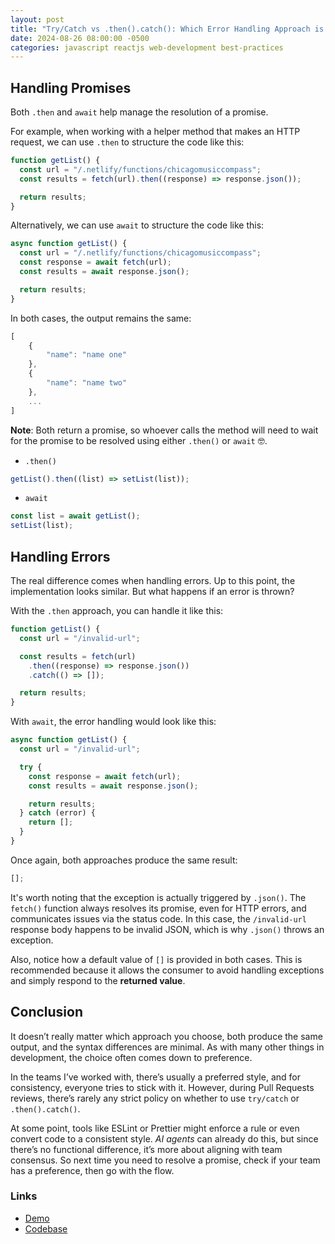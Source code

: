 ```yaml
---
layout: post
title: "Try/Catch vs .then().catch(): Which Error Handling Approach is Better?"
date: 2024-08-26 08:00:00 -0500
categories: javascript reactjs web-development best-practices
---
```


## Handling Promises

Both `.then` and `await` help manage the resolution of a promise.

For example, when working with a helper method that makes an HTTP request, we can use `.then` to structure the code like this:

```js
function getList() {
  const url = "/.netlify/functions/chicagomusiccompass";
  const results = fetch(url).then((response) => response.json());

  return results;
}
```

Alternatively, we can use `await` to structure the code like this:

```js
async function getList() {
  const url = "/.netlify/functions/chicagomusiccompass";
  const response = await fetch(url);
  const results = await response.json();

  return results;
}
```

In both cases, the output remains the same:

```js
[
    {
        "name": "name one"
    },
    {
        "name": "name two"
    },
    ...
]
```

**Note**: Both return a promise, so whoever calls the method will need to wait for the promise to be resolved using either `.then()` or `await` 🤓.

- `.then()`

```js
getList().then((list) => setList(list));
```

- `await`

```js
const list = await getList();
setList(list);
```

## Handling Errors

The real difference comes when handling errors. Up to this point, the implementation looks similar. But what happens if an error is thrown?

With the `.then` approach, you can handle it like this:

```js
function getList() {
  const url = "/invalid-url";

  const results = fetch(url)
    .then((response) => response.json())
    .catch(() => []);

  return results;
}
```

With `await`, the error handling would look like this:

```js
async function getList() {
  const url = "/invalid-url";

  try {
    const response = await fetch(url);
    const results = await response.json();

    return results;
  } catch (error) {
    return [];
  }
}
```

Once again, both approaches produce the same result:

```js
[];
```

It's worth noting that the exception is actually triggered by `.json()`. The `fetch()` function always resolves its promise, even for HTTP errors, and communicates issues via the status code. In this case, the `/invalid-url` response body happens to be invalid JSON, which is why `.json()` throws an exception.

Also, notice how a default value of `[]` is provided in both cases. This is recommended because it allows the consumer to avoid handling exceptions and simply respond to the **returned value**.

## Conclusion

It doesn’t really matter which approach you choose, both produce the same output, and the syntax differences are minimal. As with many other things in development, the choice often comes down to preference.

In the teams I’ve worked with, there’s usually a preferred style, and for consistency, everyone tries to stick with it. However, during Pull Requests reviews, there’s rarely any strict policy on whether to use `try/catch` or `.then().catch()`.

At some point, tools like ESLint or Prettier might enforce a rule or even convert code to a consistent style. _AI agents_ can already do this, but since there’s no functional difference, it’s more about aligning with team consensus. So next time you need to resolve a promise, check if your team has a preference, then go with the flow.

### Links

- [Demo](https://demo.garciadiazjaime.com/try-catch-vs-then-catch)
- [Codebase](https://github.com/garciadiazjaime/demo-reactjs/blob/main/app/try-catch-vs-then-catch/page.tsx)

